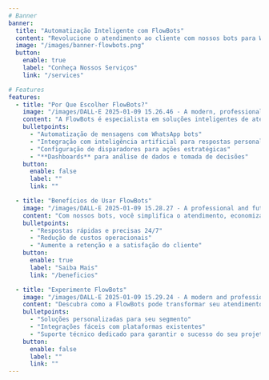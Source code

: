 ```yaml
---
# Banner
banner:
  title: "Automatização Inteligente com FlowBots"
  content: "Revolucione o atendimento ao cliente com nossos bots para WhatsApp. Configure disparadores, integre com IA e obtenha insights com dashboards personalizados. Tudo o que seu negócio precisa para crescer com eficiência."
  image: "/images/banner-flowbots.png"
  button:
    enable: true
    label: "Conheça Nossos Serviços"
    link: "/services"

# Features
features:
  - title: "Por Que Escolher FlowBots?"
    image: "/images/DALL·E 2025-01-09 15.26.46 - A modern, professional illustration of a futuristic customer support scenario with FlowBots branding. Depict a business person interacting with a slee.png"
    content: "A FlowBots é especialista em soluções inteligentes de atendimento ao cliente. Com tecnologia avançada e foco na personalização, ajudamos você a atender melhor seus clientes e a crescer de forma escalável."
    bulletpoints:
      - "Automatização de mensagens com WhatsApp bots"
      - "Integração com inteligência artificial para respostas personalizadas"
      - "Configuração de disparadores para ações estratégicas"
      - "**Dashboards** para análise de dados e tomada de decisões"
    button:
      enable: false
      label: ""
      link: ""

  - title: "Benefícios de Usar FlowBots"
    image: "/images/DALL·E 2025-01-09 15.28.27 - A professional and futuristic illustration showcasing the benefits of using FlowBots for customer service. Depict a business environment where a digit.png"
    content: "Com nossos bots, você simplifica o atendimento, economiza tempo e proporciona uma experiência excepcional ao cliente."
    bulletpoints:
      - "Respostas rápidas e precisas 24/7"
      - "Redução de custos operacionais"
      - "Aumente a retenção e a satisfação do cliente"
    button:
      enable: true
      label: "Saiba Mais"
      link: "/beneficios"

  - title: "Experimente FlowBots"
    image: "/images/DALL·E 2025-01-09 15.29.24 - A modern and professional illustration representing the experience of using FlowBots for customer service transformation. Depict a seamless integratio.png"
    content: "Descubra como a FlowBots pode transformar seu atendimento ao cliente. Nossa tecnologia está preparada para atender às necessidades específicas do seu negócio com excelência."
    bulletpoints:
      - "Soluções personalizadas para seu segmento"
      - "Integrações fáceis com plataformas existentes"
      - "Suporte técnico dedicado para garantir o sucesso do seu projeto"
    button:
      enable: false
      label: ""
      link: ""
---
```

